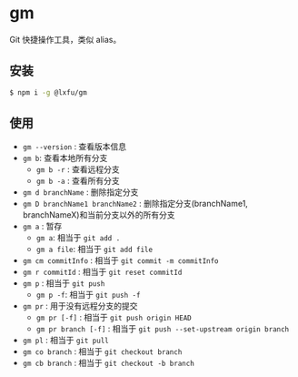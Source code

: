 # gm

Git 快捷操作工具，类似 alias。

## 安装

```sh
$ npm i -g @lxfu/gm
```

## 使用

- `gm --version` : 查看版本信息
- `gm b`: 查看本地所有分支
  - `gm b -r` : 查看远程分支
  - `gm b -a` : 查看所有分支
- `gm d branchName` : 删除指定分支
- `gm D branchName1 branchName2` : 删除指定分支(branchName1, branchNameX)和当前分支以外的所有分支
- `gm a` : 暂存
  - `gm a`: 相当于 `git add .`
  - `gm a file`: 相当于 `git add file`
- `gm cm commitInfo` : 相当于 `git commit -m commitInfo`
- `gm r commitId` : 相当于 `git reset commitId`
- `gm p` : 相当于 `git push`
  - `gm p -f`: 相当于 `git push -f`
- `gm pr` : 用于没有远程分支的提交
  - `gm pr [-f]` : 相当于 `git push origin HEAD`
  - `gm pr branch [-f]` : 相当于 `git push --set-upstream origin branch`
- `gm pl` : 相当于 `git pull`
- `gm co branch` : 相当于 `git checkout branch`
- `gm cb branch` : 相当于 `git checkout -b branch`

